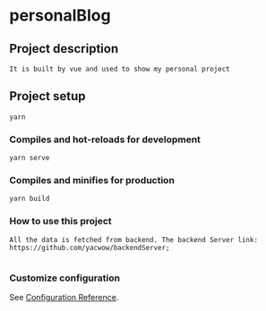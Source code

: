 # personalBlog


## Project description
```
It is built by vue and used to show my personal project 
```
## Project setup
```
yarn
```

### Compiles and hot-reloads for development
```
yarn serve
```

### Compiles and minifies for production
```
yarn build
```

### How to use this project
```
All the data is fetched from backend. The backend Server link: https://github.com/yacwow/backendServer;


```


### Customize configuration
See [Configuration Reference](https://cli.vuejs.org/config/).
